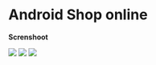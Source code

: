 # Android Shop online
<p><b>Screnshoot</b></p>
<img src="https://github.com/AnvarbekQuvanqov/AndroidShop2/blob/master/screnshoots/img1.jpg">
<img src="https://github.com/AnvarbekQuvanqov/AndroidShop2/blob/master/screnshoots/img2.jpg">
<img src="https://github.com/AnvarbekQuvanqov/AndroidShop2/blob/master/screnshoots/img3.jpg">

